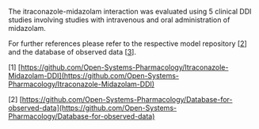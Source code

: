 The itraconazole-midazolam interaction was evaluated using 5 clinical DDI studies involving studies with intravenous and oral administration of midazolam.

For further references please refer to the respective model repository [[2](#reference)] and the database of observed data [[3](#reference)].


[1] [https://github.com/Open-Systems-Pharmacology/Itraconazole-Midazolam-DDI](https://github.com/Open-Systems-Pharmacology/Itraconazole-Midazolam-DDI)

[2] [https://github.com/Open-Systems-Pharmacology/Database-for-observed-data](https://github.com/Open-Systems-Pharmacology/Database-for-observed-data)


